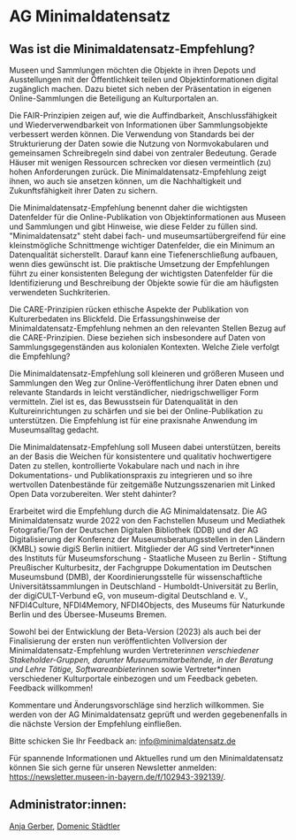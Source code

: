# AG Minimaldatensatz  

## Was ist die Minimaldatensatz-Empfehlung?  

Museen und Sammlungen möchten die Objekte in ihren Depots und Ausstellungen mit der Öffentlichkeit teilen und Objektinformationen digital zugänglich machen. Dazu bietet sich neben der Präsentation in eigenen Online-Sammlungen die Beteiligung an Kulturportalen an.  

Die FAIR-Prinzipien zeigen auf, wie die Auffindbarkeit, Anschlussfähigkeit und Wiederverwendbarkeit von Informationen über Sammlungsobjekte verbessert werden können. Die Verwendung von Standards bei der Strukturierung der Daten sowie die Nutzung von Normvokabularen und gemeinsamen Schreibregeln sind dabei von zentraler Bedeutung. Gerade Häuser mit wenigen Ressourcen schrecken vor diesen vermeintlich (zu) hohen Anforderungen zurück. Die Minimaldatensatz-Empfehlung zeigt ihnen, wo auch sie ansetzen können, um die Nachhaltigkeit und Zukunftsfähigkeit ihrer Daten zu sichern.  

Die Minimaldatensatz-Empfehlung benennt daher die wichtigsten Datenfelder für die Online-Publikation von Objektinformationen aus Museen und Sammlungen und gibt Hinweise, wie diese Felder zu füllen sind. "Minimaldatensatz" steht dabei fach- und museumsartübergreifend für eine kleinstmögliche Schnittmenge wichtiger Datenfelder, die ein Minimum an Datenqualität sicherstellt. Darauf kann eine Tiefenerschließung aufbauen, wenn dies gewünscht ist. Die praktische Umsetzung der Empfehlungen führt zu einer konsistenten Belegung der wichtigsten Datenfelder für die Identifizierung und Beschreibung der Objekte sowie für die am häufigsten verwendeten Suchkriterien.  

Die CARE-Prinzipien rücken ethische Aspekte der Publikation von Kulturerbedaten ins Blickfeld. Die Erfassungshinweise der Minimaldatensatz-Empfehlung nehmen an den relevanten Stellen Bezug auf die CARE-Prinzipien. Diese beziehen sich insbesondere auf Daten von Sammlungsgegenständen aus kolonialen Kontexten. 
Welche Ziele verfolgt die Empfehlung?

Die Minimaldatensatz-Empfehlung soll kleineren und größeren Museen und Sammlungen den Weg zur Online-Veröffentlichung ihrer Daten ebnen und relevante Standards in leicht verständlicher, niedrigschwelliger Form vermitteln. Ziel ist es, das Bewusstsein für Datenqualität in den Kultureinrichtungen zu schärfen und sie bei der Online-Publikation zu unterstützen. Die Empfehlung ist für eine praxisnahe Anwendung im Museumsalltag gedacht. 

Die Minimaldatensatz-Empfehlung soll Museen dabei unterstützen, bereits an der Basis die Weichen für konsistentere und qualitativ hochwertigere Daten zu stellen, kontrollierte Vokabulare nach und nach in ihre Dokumentations- und Publikationspraxis zu integrieren und so ihre wertvollen Datenbestände für zeitgemäße Nutzungsszenarien mit Linked Open Data vorzubereiten.
Wer steht dahinter?  

Erarbeitet wird die Empfehlung durch die AG Minimaldatensatz. Die AG Minimaldatensatz wurde 2022 von den Fachstellen Museum und Mediathek Fotografie/Ton der Deutschen Digitalen Bibliothek (DDB) und der AG Digitalisierung der Konferenz der Museumsberatungsstellen in den Ländern (KMBL) sowie digiS Berlin initiiert. Mitglieder der AG sind Vertreter*innen des Instituts für Museumsforschung - Staatliche Museen zu Berlin - Stiftung Preußischer Kulturbesitz, der Fachgruppe Dokumentation im Deutschen Museumsbund (DMB), der Koordinierungsstelle für wissenschaftliche Universitätssammlungen in Deutschland - Humboldt-Universität zu Berlin, der digiCULT-Verbund eG, von museum-digital Deutschland e. V., NFDI4Culture, NFDI4Memory, NFDI4Objects, des Museums für Naturkunde Berlin und des Übersee-Museums Bremen.  

Sowohl bei der Entwicklung der Beta-Version (2023) als auch bei der Finalisierung der ersten nun veröffentlichten Vollversion der Minimaldatensatz-Empfehlung wurden Vertreter*innen verschiedener Stakeholder-Gruppen, darunter Museumsmitarbeitende, in der Beratung und Lehre Tätige, Softwareanbieter*innen sowie Vertreter*innen verschiedener Kulturportale einbezogen und um Feedback gebeten.
Feedback willkommen!  

Kommentare und Änderungsvorschläge sind herzlich willkommen. Sie werden von der AG Minimaldatensatz geprüft und werden gegebenenfalls in die nächste Version der Empfehlung einfließen.    

Bitte schicken Sie Ihr Feedback an: info@minimaldatensatz.de  

Für spannende Informationen und Aktuelles rund um den Minimaldatensatz können Sie sich gerne für unseren Newsletter anmelden: https://newsletter.museen-in-bayern.de/f/102943-392139/.  

## Administrator:innen:  
[Anja Gerber](https://github.com/anja-gerber), [Domenic Städtler](https://github.com/M-DS0002)

